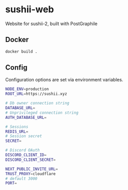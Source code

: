 # sushii-web

Website for sushii-2, built with PostGraphile

## Docker

```bash
docker build .
```

## Config

Configuration options are set via environment variables.

```bash
NODE_ENV=production
ROOT_URL=https://sushii.xyz

# Db owner connection string
DATABASE_URL=
# Unprivileged connection string
AUTH_DATABASE_URL=

# Sessions
REDIS_URL=
# Session secret
SECRET= 

# Discord OAuth
DISCORD_CLIENT_ID=
DISCORD_CLIENT_SECRET=

NEXT_PUBLIC_INVITE_URL=
TRUST_PROXY=cloudflare
# default 3000
PORT=
```
